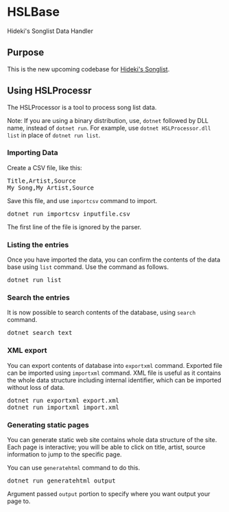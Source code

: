 # HSLBase

Hideki's Songlist Data Handler

## Purpose

This is the new upcoming codebase for [Hideki's Songlist](http://songlist.hclippr.com/). 

## Using HSLProcessr

The HSLProcessor is a tool to process song list data.

Note: If you are using a binary distribution, use, `dotnet` followed by DLL name, instead of `dotnet run`. For example, use `dotnet HSLProcessor.dll list` in place of `dotnet run list`.

### Importing Data
Create a CSV file, like this:

<pre>
Title,Artist,Source
My Song,My Artist,Source
</pre>

Save this file, and use `importcsv` command to import.

<pre>
dotnet run importcsv inputfile.csv
</pre>

The first line of the file is ignored by the parser.

### Listing the entries
Once you have imported the data, you can confirm the contents of the data base using `list` command. Use the command as follows.

<pre>
dotnet run list
</pre>

### Search the entries
It is now possible to search contents of the database, using `search` command.

<pre>
dotnet search text
</pre>

### XML export
You can export contents of database into `exportxml` command. Exported file can be imported using `importxml` command. XML file is useful as it contains the whole data structure including internal identifier, which can be imported without loss of data.

<pre>
dotnet run exportxml export.xml
dotnet run importxml import.xml
</pre>

### Generating static pages
You can generate static web site contains whole data structure of the site. Each page is interactive; you will be able to click on title, artist, source information to jump to the specific page.

You can use `generatehtml` command to do this.

<pre>
dotnet run generatehtml output
</pre>

Argument passed `output` portion to specify where you want output your page to.